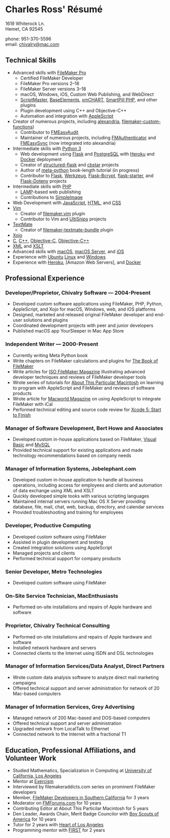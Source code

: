 # Charles Ross' Résumé

1619 Whiterock Ln.<br>
Hemet, CA 92545

phone: 951-370-5596<br>
email: chivalry@mac.com

## Technical Skills

- Advanced skills with [FileMaker Pro]
    - Certified FileMaker Developer
    - FileMaker Pro versions 2–18
    - FileMaker Server versions 3–18
    - macOS, Windows, iOS, Custom Web Publishing, and WebDirect
    - [ScriptMaster], [BaseElements], [xmCHART], [SmartPill PHP], and other plugins
    - Plugin development using C++ and Objective-C++
    - Automation and integration with [AppleScript]
- Creator of numerous projects, including [alexandria], [filemaker-custom-functions])
    - Contributor to [FMEasyAudit]
    - Maintainer of numerous projects, including [FMAuthenticator] and [FMEasySync] (now integrated into alexandria)
- Intermediate skills with [Python 3]
    - Web development using [Flask] and [PostgreSQL] with [Heroku] and [Docker] deployment
    - Creator of [structured-flask] and [cbstar] projects
    - Author of [meta-python] book-length tutorial (in progress)
    - Contributor to [Flask], [Werkzeug], [Flask-Bcrypt], [flask-starter], and [Flask-Dotenv] projects
- Intermediate skills with [PHP]
    - [LAMP]-based web publishing
    - Contributions to [SimpleImage]
- Web Development with [JavaScript], [HTML], and [CSS]
- [Vim]
    - Creator of [filemaker.vim] plugin
    - Contributor to Vim and [UltiSnips] projects
- [TextMate]
    - Creator of [filemaker-textmate-bundle] plugin
- [Xojo]
- [C], [C++], [Objective-C], [Objective-C++]
- [XML] and [XSLT]
- Advanced skills with [macOS], [macOS Server], and [iOS]
- Experience with [Ubuntu] [Linux] and [Windows]
- Experience with [Heroku], [Amazon Web Servers], and [Docker]

## Professional Experience

### Developer/Proprietor, Chivalry Software — 2004-Present

- Developed custom software applications using FileMaker, PHP, Python, AppleScript, and Xojo for macOS, Windows, web, and iOS platforms
- Designed, marketed and released original FileMaker developer and end-user solutions and plugins
- Coordinated development projects with peer and junior developers
- Published macOS app YourSleeper in Mac App Store

### Independent Writer — 2000-Present

- Currently writing Meta Python book
- Write chapters on FileMaker calculations and plugins for [The Book of FileMaker]
- Write articles for [ISO FileMaker Magazine] illustrating advanced developer techniques and reviews of FileMaker developer tools
- Wrote series of tutorials for [About This Particular Macintosh] on learning to program with AppleScript and FileMaker and reviews of software products
- Wrote article for [Macworld Magazine] on using AppleScript to integrate FileMaker with iCal
- Performed technical editing and source code review for [Xcode 5: Start to Finish]

### Manager of Software Development, Bert Howe and Associates

- Developed custom in-house applications based on FileMaker, [Visual Basic] and [MySQL]
- Provided technical support for existing applications and made technology recommendations based on company needs

### Manager of Information Systems, Jobelephant.com

- Developed custom in-house application to handle all business operations, including access for employees and clients and automation of data exchange using XML and XSLT
- Quickly developed simple tooks with various scripting languages
- Maintained internal servers running Mac OS X Server providing database, file, mail, chat, web, backup, directory, and calendar services
- Provided troubleshooting and training for employees

### Developer, Productive Computing

- Developed custom software using FileMaker
- Assisted in plugin development and testing
- Created integration solutions using AppleScript
- Managed projects and clients
- Performed technical support for company products

### Senior Developer, Metro Technologies

- Developed custom software using FileMaker

### On-Site Service Technician, MacEnthusiasts

- Performed on-site installations and repairs of Apple hardware and software

### Proprietor, Chivalry Technical Consulting

- Performed on-site installations and repairs of Apple hardware and software
- Installed network hardware and servers
- Connected clients to the Internet using ISDN and DSL technologies

### Manager of Information Services/Data Analyst, Direct Partners

- Wrote custom data analysis software to analyze direct mail marketing campaigns
- Offered technical support and server administration for network of 20 Mac-based computers

### Manager of Information Services, Grey Advertising

- Managed network of 200 Mac-based and DOS-based computers
- Offered technical support and server administration
- Upgraded network from LocalTalk to Ethernet
- Connected network to the Internet with a fractional T1

## Education, Professional Affiliations, and Volunteer Work

- Studied Mathematics, Specialization in Computing at [University of California, Los Angeles](ucla)
- Mentor at [Exercism]
- Interviewed by filemakeraddicts.com series on prominent FileMaker developers
- Member, [FileMaker Developers in Southern California](fmdisc) for 3 years
- Moderator on [FMForums.com](fmdisc) for 10 years
- Contributing Editor at About This Particilar Macintosh for 5 years
- Den Leader, Awards Chain, Merit Badge Councilor with [Boy Scouts of America](bsa) for 10 years
- Tutor for 2 years with [Heart of Los Angeles](hola)
- Programming mentor with [FIRST](first) for 2 years



[FileMaker Pro]: https://www.filemaker.com
[ScriptMaster]: https://360works.com/scriptmaster/
[BaseElements]: https://baseelementsplugin.zendesk.com/hc/en-us/articles/115002990887-About-the-BaseElements-Plugin
[xmChart]: https://www.x2max.com/home/
[SmartPill PHP]: https://www.scodigo.com
[AppleScript]: https://developer.apple.com/library/archive/documentation/AppleScript/Conceptual/AppleScriptX/AppleScriptX.html
[fm-dev-start]: https://github.com/chivalry/fm-dev-start
[filemaker-custom-functions]: https://github.com/chivalry/filemaker-custom-functions
[filemaker-dictionary]: https://github.com/chivalry/filemaker-dictionary
[FMEasyAudit]: https://github.com/chivalry/FMEasyAudit
[FMAuthenticator]: https://github.com/chivalry/FMAuthenticator
[FMEasySync]: https://github.com/chivalry/FMEasySync
[Python 3]: https://www.python.org
[Flask]: http://flask.pocoo.org
[PostgreSQL]: https://www.postgresql.org
[Heroku]: https://www.heroku.com
[Docker]: https://www.docker.com
[structured-flask]: https://github.com/chivalry/structured-flask
[cbstar]: https://github.com/chivalry/cbstar
[meta-python]: https://github.com/chivalry/meta-python
[Werkzeug]: https://werkzeug.palletsprojects.com/
[Flask-Bcrypt]: https://flask-bcrypt.readthedocs.io/en/latest/
[flask-starter]: https://github.com/carc1n0gen/flask-starter
[Flask-Dotenv]: https://github.com/grauwoelfchen/flask-dotenv/
[PHP]: https://php.net
[LAMP]: https://en.wikipedia.org/wiki/LAMP_(software_bundle)
[SimpleImage]: https://github.com/claviska/SimpleImage
[JavaScript]: https://developer.mozilla.org/en-US/docs/Web/JavaScript
[HTML]: https://www.w3.org/html/
[CSS]: https://www.w3.org/Style/CSS/
[Vim]: https://www.vim.org
[filemaker.vim]: https://github.com/chivalry/filemaker.vim
[UltiSnips]: https://github.com/SirVer/ultisnips
[TextMate]: https://macromates.com
[filemaker-textmate-bundle]: https://github.com/chivalry/filemaker-textmate-bundle
[Xojo]: https://www.xojo.com
[C]: https://en.wikipedia.org/wiki/C_(programming_language)
[C++]: https://isocpp.org
[Objective-C]: https://developer.apple.com/library/archive/documentation/Cocoa/Conceptual/ProgrammingWithObjectiveC/Introduction/Introduction.html
[Objective-C++]: https://en.wikipedia.org/wiki/Objective-C#Objective-C++
[XML]: https://www.w3.org/TR/REC-xml/
[XSLT]: https://www.w3.org/standards/xml/transformation
[macOS]: https://www.apple.com/macos/mojave/
[macOS Server]: https://www.apple.com/macos/server/
[iOS]: https://www.apple.com/ios/ios-12/
[Ubuntu]: https://www.ubuntu.com
[Linux]: https://en.wikipedia.org/wiki/Linux
[Windows]: https://windows.microsoft.com
[The Book of FileMaker]: https://www.amazon.com/Book-FileMaker-One-Stop-Unlimited-Developer/dp/1886411816
[ISO FileMaker Magazine]: https://www.filemakermagazine.com
[About This Particular Macintosh]: http://atpm.com
[Macworld Magazine]: https://www.macworld.com
[Xcode 5: Start to Finish]: https://www.amazon.com/Xcode-Start-Finish-Development-Developers-ebook/dp/B00K3NR6N8
[Visual Basic]: https://docs.microsoft.com/en-us/previous-versions/visualstudio/visual-basic-6/visual-basic-6.0-documentation
[MySQL]: https://www.mysql.com
[UCLA]: http://www.ucla.edu
[FileMaker Developers in Southern California]: http://fmdisc.org/pages/about.html
[FMForums.com]: https://fmforums.com
[Boy Scouts of America]: http://scouting.org
[Heart of Los Angeles]: https://www.heartofla.org
[FIRST]: https://www.firstinspires.org
[alexandria]: https://github.com/chivalry/alexandria
[Amazon Web Services]: https://aws.amazon.com
[Exercism]: https://exercism.io
